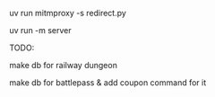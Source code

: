 uv run mitmproxy -s redirect.py

uv run -m server

TODO: 

make db for railway dungeon

make db for battlepass & add coupon command for it
